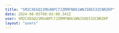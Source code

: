 ```yaml
---
title: "SM2CXEGQ21MG4BPC7JZRMFND61WNJ50ES3ZCNRZKP"
date: 2024-08-05T08:03:00.341Z
user: SM2CXEGQ21MG4BPC7JZRMFND61WNJ50ES3ZCNRZKP
layout: "users"
---
```

    